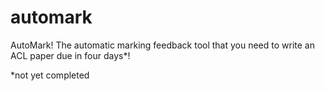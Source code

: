 # automark

AutoMark! The automatic marking feedback tool that you need to write an ACL paper due in four days\*!

\*not yet completed
